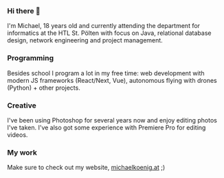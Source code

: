 ### Hi there 👋

I'm Michael, 18 years old and currently attending the department for informatics at the HTL St. Pölten with focus on Java, relational database design, network engineering and project management.

### Programming
Besides school I program a lot in my free time: web development with modern JS frameworks (React/Next, Vue), autonomous flying with drones (Python) + other projects.

### Creative
I've been using Photoshop for several years now and enjoy editing photos I've taken. I've also got some experience with Premiere Pro for editing videos.

### My work
Make sure to check out my website, [michaelkoenig.at](michaelkoenig.at) ;)
